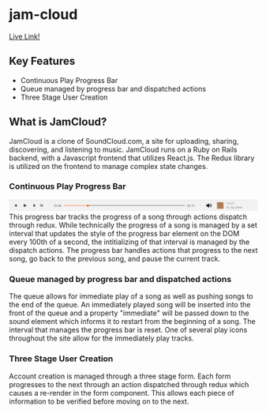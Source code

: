 # jam-cloud

[Live Link!](https://jam-cloud.herokuapp.com)

## Key Features
* Continuous Play Progress Bar
* Queue managed by progress bar and dispatched actions
* Three Stage User Creation

## What is JamCloud?
JamCloud is a clone of SoundCloud.com, a site for uploading, sharing, discovering, and listening to music. JamCloud runs on a Ruby on Rails backend, with a Javascript frontend that utilizes React.js. The Redux library is utilized on the frontend to manage complex state changes. 

### Continuous Play Progress Bar
![progress bar](https://github.com/jonahlipsky/jam-cloud/blob/master/app/assets/images/progress_bar.png "Progress Bar")
This progress bar tracks the progress of a song through actions dispatch through redux. While technically the progress of a song is managed by a set interval that updates the style of the progress bar element on the DOM every 100th of a second, the intitializing of that interval is managed by the dispatch actions. The progress bar handles actions that progress to the next song, go back to the previous song, and pause the current track. 

### Queue managed by progress bar and dispatched actions
The queue allows for immediate play of a song as well as pushing songs to the end of the queue. An immediately played song will be inserted into the front of the queue and a property "immediate" will be passed down to the sound element which informs it to restart from the beginning of a song. The interval that manages the progress bar is reset. One of several play icons throughout the site allow for the immediately play tracks.

### Three Stage User Creation
Account creation is managed through a three stage form. Each form progresses to the next through an action dispatched through redux which causes a re-render in the form component. This allows each piece of information to be verified before moving on to the next.
